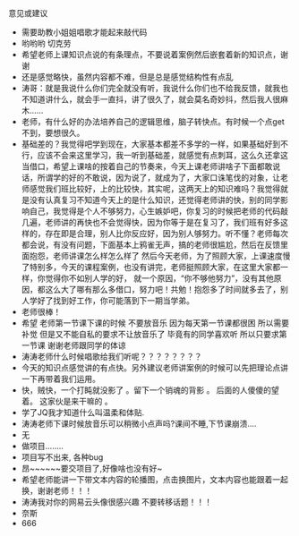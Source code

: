 意见或建议
- 需要助教小姐姐唱歌才能起来敲代码
- 哟哟哟 切克劳
- 希望老师上课知识点说的有条理点，不要说着案例然后嵌套着新的知识点，谢谢
- 还是感觉略快，虽然内容都不难，但是总是感觉结构性有点乱
- 涛哥：就是我说什么你们完全就没有听，我说什么你们也不给我反馈，就我也不知道讲什么，就会手一直抖，讲了很久了，就会莫名奇妙抖，然后我人很麻木……
- 老师，有什么好的办法培养自己的逻辑思维，脑子转快点。有时候一个点get不到，要想很久。
- 基础差的？我觉得吧学到现在，大家基本都差不多学的一样，如果基础好到不行，应该不会来这里学习，我一听到基础差，就感觉有点刺耳，这么久还拿这当借口，希望上课啥的按着自己的节奏来，今天上课老师讲啥子下面都敢说话，所谓学的好的不敢说，因为说了，就成为了，大家口诛笔伐的对象，让老师感觉我们班比较好，上的比较快，其实呢，这两天上的知识难吗？我觉得就是没有认真复习不知道今天上的是什么知识，还觉得老师讲的快，别的同学影响自己，我觉得是个人不够努力，心生嫉妒吧，你复习的时候把老师的代码敲几遍，老师讲的再快也不会觉得快，因为你等于是在复习了，我们班有好多这样的，存在即是合理，别人比你反应好，因为别人够努力。听不懂？老师每次都会说，有没有问题，下面基本上鸦雀无声，搞的老师很尴尬，然后在反馈里面抱怨，老师讲课怎么样怎么样了 然后今天老师，为了照顾大家，上课速度慢了特别多，今天的课程案例，也没有讲完，老师挺照顾大家，在这里大家都一样，你觉得你不如别人学的好， 就一个原因，“你不够他努力”，没有其他原因，都这么大了哪有那么多借口，努力吧！共勉！抱怨多了时间就多去了，别人学好了找到好工作，你可能落到下一期当学弟。
- 老师很棒！
- 希望 老师第一节课下课的时候 不要放音乐 因为每天第一节课都很困 所以需要补觉 但是又不能自私的要求不让放音乐了 毕竟有的同学喜欢听 所以只要求第一节课 谢谢老师跟同学的体谅
- 涛涛老师什么时候唱歌给我们听呢？？？？？？？？
- 今天的知识点感觉讲的有点快。另外建议老师讲案例的时候可以先把理论点讲一下再带着我们运用。
- 快，贼快，一个打盹就没影了 。留下一个销魂的背影 。 后面的人傻傻的望着。 这家伙是来干嘛的 。
- 学了JQ我才知道什么叫温柔和体贴.
- 涛涛老师下课时候放音乐可以稍微小点声吗?课间不睡,下节课崩溃....
- 无
- 做项目........
- 项目写不出来, 各种bug
- 昂~~~~~~要交项目了,好像啥也没有好~
- 希望老师能讲一下带文本内容的轮播图，点击换图片，文本内容也能跟着一起换，谢谢老师！！！
- 涛涛我对你的网易云头像很感兴趣 不要转移话题！！！
- 奈斯
- 666
